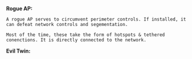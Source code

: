 
**Rogue AP:** 

	A rogue AP serves to circumvent perimeter controls. If installed, it can defeat network controls and segementation. 

	Most of the time, these take the form of hotspots & tethered conenctions. It is directly connected to the network. 


**Evil Twin:** 



	